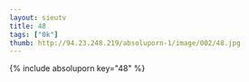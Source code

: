 ```yaml
--- 
layout: sieutv
title: 48
tags: ["0k"]
thumb: http://94.23.248.219/absoluporn-1/image/002/48.jpg
---
```

{% include absoluporn key="48" %} 

